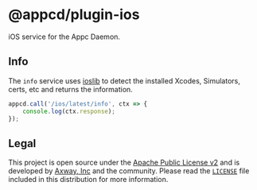 # @appcd/plugin-ios

iOS service for the Appc Daemon.

## Info

The `info` service uses [ioslib](https://github.com/appcelerator/ioslib) to detect the installed
Xcodes, Simulators, certs, etc and returns the information.

```js
appcd.call('/ios/latest/info', ctx => {
	console.log(ctx.response);
});
```

## Legal

This project is open source under the [Apache Public License v2][1] and is developed by
[Axway, Inc](http://www.axway.com/) and the community. Please read the [`LICENSE`][1] file included
in this distribution for more information.

[1]: https://github.com/appcelerator/appcd-plugin-ios/blob/master/LICENSE
